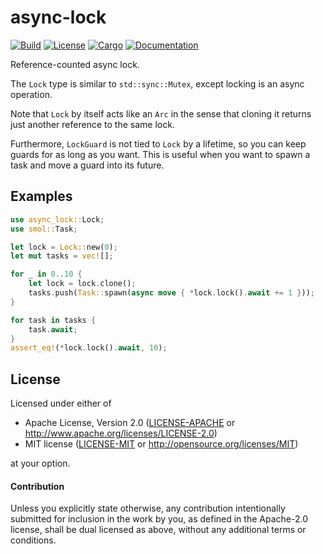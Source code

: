 # async-lock

[![Build](https://github.com/stjepang/async-lock/workflows/Build%20and%20test/badge.svg)](
https://github.com/stjepang/async-lock/actions)
[![License](https://img.shields.io/badge/license-MIT%2FApache--2.0-blue.svg)](
https://github.com/stjepang/async-lock)
[![Cargo](https://img.shields.io/crates/v/async-lock.svg)](
https://crates.io/crates/async-lock)
[![Documentation](https://docs.rs/async-lock/badge.svg)](
https://docs.rs/async-lock)

Reference-counted async lock.

The `Lock` type is similar to `std::sync::Mutex`, except locking is an async operation.

Note that `Lock` by itself acts like an `Arc` in the sense that cloning it returns just
another reference to the same lock.

Furthermore, `LockGuard` is not tied to `Lock` by a lifetime, so you can keep guards for
as long as you want. This is useful when you want to spawn a task and move a guard into its
future.

## Examples

```rust
use async_lock::Lock;
use smol::Task;

let lock = Lock::new(0);
let mut tasks = vec![];

for _ in 0..10 {
    let lock = lock.clone();
    tasks.push(Task::spawn(async move { *lock.lock().await += 1 }));
}

for task in tasks {
    task.await;
}
assert_eq!(*lock.lock().await, 10);
```

## License

Licensed under either of

 * Apache License, Version 2.0 ([LICENSE-APACHE](LICENSE-APACHE) or http://www.apache.org/licenses/LICENSE-2.0)
 * MIT license ([LICENSE-MIT](LICENSE-MIT) or http://opensource.org/licenses/MIT)

at your option.

#### Contribution

Unless you explicitly state otherwise, any contribution intentionally submitted
for inclusion in the work by you, as defined in the Apache-2.0 license, shall be
dual licensed as above, without any additional terms or conditions.
